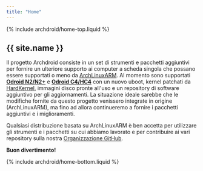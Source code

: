 ```yaml
---
title: "Home"
---
```

{% include archdroid/home-top.liquid %}

## {{ site.name }}

Il progetto Archdroid consiste in un set di strumenti e pacchetti aggiuntivi per
fornire un ulteriore supporto ai computer a scheda singola che possano essere
supportati o meno da [ArchLinuxARM].
Al momento sono supportati **[Odroid N2/N2+]** e **[Odroid C4/HC4]** con un
nuovo uboot, kernel patchati da [HardKernel], immagini disco pronte all'uso
e un repository di software aggiuntivo per gli aggiornamenti.
La situazione ideale sarebbe che le modifiche fornite da questo progetto venissero
integrate in origine (ArchLinuxARM), ma fino ad allora continueremo a fornire
i pacchetti aggiuntivi e i miglioramenti.

Qualsiasi distribuzione basata su ArchLinuxARM è ben accetta per utilizzare gli
strumenti e i pacchetti su cui abbiamo lavorato e per contribuire ai vari
repository sulla nostra [Organizzazione GitHub].

**Buon divertimento!**

[ArchLinuxARM]:          https://archlinuxarm.org
[Organizzazione GitHub]: https://github.com/archdroid-org
[HardKernel]:            https://www.hardkernel.com/
[Odroid N2/N2+]:       /it/images/odroidn2/
[Odroid C4/HC4]:       /it/images/odroidc4/

{% include archdroid/home-bottom.liquid %}
